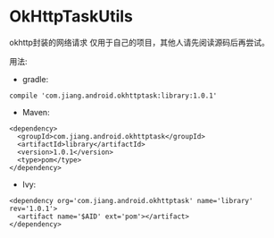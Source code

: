 # OkHttpTaskUtils
okhttp封装的网络请求
仅用于自己的项目，其他人请先阅读源码后再尝试。 <br />

用法: <br />
* gradle: <br />
```
compile 'com.jiang.android.okhttptask:library:1.0.1'
```

* Maven: <br />
```
<dependency>
  <groupId>com.jiang.android.okhttptask</groupId>
  <artifactId>library</artifactId>
  <version>1.0.1</version>
  <type>pom</type>
</dependency>
```
* Ivy:  <br />
```
<dependency org='com.jiang.android.okhttptask' name='library' rev='1.0.1'>
  <artifact name='$AID' ext='pom'></artifact>
</dependency>
```


